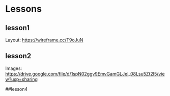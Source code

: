 # Lessons

## lesson1
Layout: https://wireframe.cc/T9oJuN

## lesson2
Images: https://drive.google.com/file/d/1spN02ggv9EmvGamGLJeI_08Lsu5Zt2I5/view?usp=sharing

##lesson4
